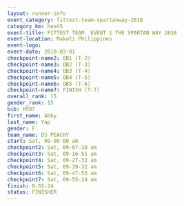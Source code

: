 ```yaml
---
layout: runner-info 
event_category: fittest-team-spartanway-2018 
category_km: heat5 
event-title: FITTEST TEAM  EVENT 1 THE SPARTAN WAY 2018 
event-location: Makati Philippines 
event-logo: 
event-date: 2018-03-01 
checkpoint-name2: OB1 (T-2) 
checkpoint-name3: OB2 (T-3) 
checkpoint-name4: OB3 (T-4) 
checkpoint-name5: OB4 (T-5) 
checkpoint-name6: OB5 (T-6) 
checkpoint-name7: FINISH (T-7) 
overall_rank: 15
gender_rank: 15
bib: H507
first_name: Abby
last_name: Yap
gender: F
team_name: DS PEACHY
start: Sat, 09-00-00 am
checkpoint2: Sat, 09-07-10 am
checkpoint3: Sat, 09-16-51 am
checkpoint4: Sat, 09-27-32 am
checkpoint5: Sat, 09-39-32 am
checkpoint6: Sat, 09-47-53 am
checkpoint7: Sat, 09-55-24 am
finish: 0-55-24
status: FINISHER
---
```


